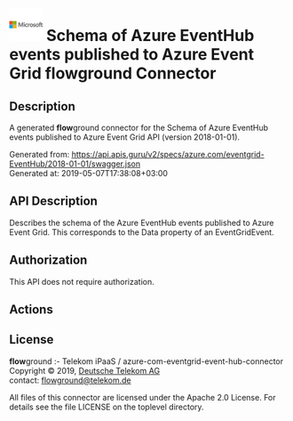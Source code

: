 # ![LOGO](logo.png) Schema of Azure EventHub events published to Azure Event Grid **flow**ground Connector

## Description

A generated **flow**ground connector for the Schema of Azure EventHub events published to Azure Event Grid API (version 2018-01-01).

Generated from: https://api.apis.guru/v2/specs/azure.com/eventgrid-EventHub/2018-01-01/swagger.json<br/>
Generated at: 2019-05-07T17:38:08+03:00

## API Description

Describes the schema of the Azure EventHub events published to Azure Event Grid. This corresponds to the Data property of an EventGridEvent.

## Authorization

This API does not require authorization.

## Actions

## License

**flow**ground :- Telekom iPaaS / azure-com-eventgrid-event-hub-connector<br/>
Copyright © 2019, [Deutsche Telekom AG](https://www.telekom.de)<br/>
contact: flowground@telekom.de

All files of this connector are licensed under the Apache 2.0 License. For details
see the file LICENSE on the toplevel directory.
